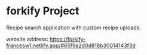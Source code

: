 # forkify Project

Recipe search application with custom recipe uploads.

website address: https://forkify-francesw1.netlify.app/#65f9a2d0d818b30014143f3d
